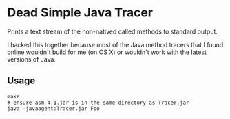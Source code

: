 # Dead Simple Java Tracer

Prints a text stream of the non-natived called methods to standard output.

I hacked this together because most of the Java method tracers that I found
online wouldn't build for me (on OS X) or wouldn't work with the latest versions
of Java.

## Usage

    make
    # ensure asm-4.1.jar is in the same directory as Tracer.jar
    java -javaagent:Tracer.jar Foo
